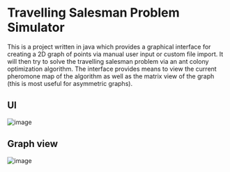 # Travelling Salesman Problem Simulator

This is a project written in java which provides a graphical interface for
creating a 2D graph of points via manual user input or custom file import.
It will then try to solve the travelling salesman problem via an 
ant colony optimization algorithm. The interface provides means to view the 
current pheromone map of the algorithm as well as the matrix view of the graph 
(this is most useful for asymmetric graphs).

## UI
![image](https://user-images.githubusercontent.com/2389735/175985895-eac13e11-c604-4bd3-8092-3696d3ce6cf7.png)

## Graph view
![image](https://user-images.githubusercontent.com/2389735/175985830-79c6ee15-8b36-427c-af68-754f0b147307.png)
